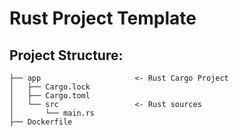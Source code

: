 # Rust Project Template

## Project Structure:
```
├── app                     <- Rust Cargo Project
│   ├── Cargo.lock
│   ├── Cargo.toml
│   └── src                 <- Rust sources
│       └── main.rs
├── Dockerfile              
```
